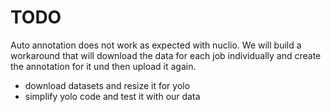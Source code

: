 # TODO
Auto annotation does not work as expected with nuclio. We will build a workaround that will download the data for each job individually and create the annotation for it und then upload it again.

- download datasets and resize it for yolo
- simplify yolo code and test it with our data